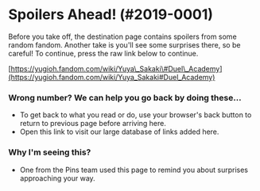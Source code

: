 # Spoilers Ahead! \(\#2019-0001\)

Before you take off, the destination page contains spoilers from some random fandom. Another take is you'll see some surprises there, so be careful! To continue, press the raw link below to continue.

[https://yugioh.fandom.com/wiki/Yuya\_Sakaki\#Duel\_Academy](https://yugioh.fandom.com/wiki/Yuya_Sakaki#Duel_Academy)

### Wrong number? We can help you go back by doing these...

* To get back to what you read or do, use your browser's back button to return to previous page before arriving here.
* Open this link to visit our large database of links added here.

### Why I'm seeing this?

* One from the Pins team used this page to remind you about surprises approaching your way.

